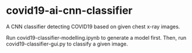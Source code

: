 # covid19-ai-cnn-classifier
 A CNN classifier detecting COVID19 based on given chest x-ray images.

 Run covid19-classifier-modelling.ipynb to generate a model first.
 Then, run covid19-classifier-gui.py to classify a given image.